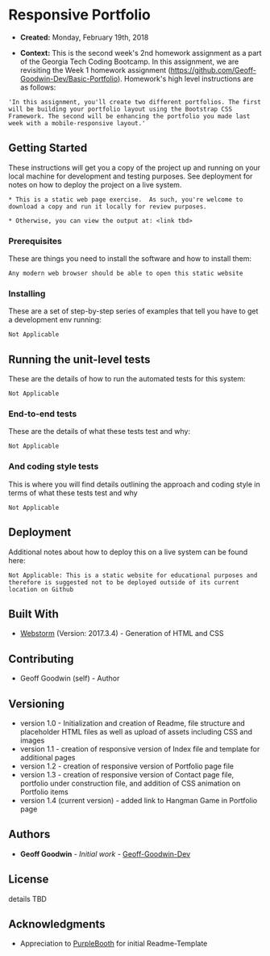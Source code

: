 # Responsive Portfolio

* **Created:** Monday, February 19th, 2018

* **Context:** This is the second week's 2nd homework assignment as a part of the Georgia Tech Coding Bootcamp. In this assignment, we are revisiting the Week 1 homework assignment (https://github.com/Geoff-Goodwin-Dev/Basic-Portfolio).  Homework's high level instructions are as follows:

```
'In this assignment, you'll create two different portfolios. The first will be building your portfolio layout using the Bootstrap CSS Framework. The second will be enhancing the portfolio you made last week with a mobile-responsive layout.'
```

## Getting Started

These instructions will get you a copy of the project up and running on your local machine for development and testing purposes. See deployment for notes on how to deploy the project on a live system.

```
* This is a static web page exercise.  As such, you're welcome to download a copy and run it locally for review purposes.  

* Otherwise, you can view the output at: <link tbd>
```

### Prerequisites

These are things you need to install the software and how to install them:

```
Any modern web browser should be able to open this static website
```

### Installing

These are a set of step-by-step series of examples that tell you have to get a development env running:

```
Not Applicable
```

## Running the unit-level tests

These are the details of how to run the automated tests for this system:

```
Not Applicable
```

### End-to-end tests

These are the details of what these tests test and why:

```
Not Applicable
```

### And coding style tests

This is where you will find details outlining the approach and coding style in terms of  what these tests test and why

```
Not Applicable
```

## Deployment

Additional notes about how to deploy this on a live system can be found here:

```
Not Applicable: This is a static website for educational purposes and therefore is suggested not to be deployed outside of its current location on Github
```

## Built With

* [Webstorm](https://www.jetbrains.com/webstorm/) (Version: 2017.3.4) - Generation of HTML and CSS

## Contributing

* Geoff Goodwin (self) - Author

## Versioning

* version 1.0 - Initialization and creation of Readme, file structure and placeholder HTML files as well as upload of assets including CSS and images
* version 1.1 - creation of responsive version of Index file and template for additional pages
* version 1.2 - creation of responsive version of Portfolio page file
* version 1.3 - creation of responsive version of Contact page file, portfolio under construction file, and addition of CSS animation on Portfolio items
* version 1.4 (current version) - added link to Hangman Game in Portfolio page

## Authors

* **Geoff Goodwin** - *Initial work* - [Geoff-Goodwin-Dev](https://github.com/Geoff-Goodwin-Dev)

## License

details TBD

## Acknowledgments

* Appreciation to [PurpleBooth](https://gist.github.com/PurpleBooth/109311bb0361f32d87a2) for initial Readme-Template


